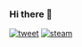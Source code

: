 ### Hi there 👋

[![tweet](https://img.shields.io/badge/tweet-blue?logo=twitter&color=1da1f2&logoColor=white)](https://twitter.com/xhxiaiein) 
[![steam](https://img.shields.io/badge/steam-blue?logo=steam&color=174369&logoColor=white)](https://steamcommunity.com/id/XHXIAIEIN/)
